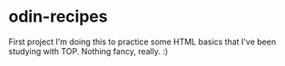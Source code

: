 # odin-recipes
First project
I'm doing this to practice some HTML basics that I've been studying with TOP.
Nothing fancy, really.
:)